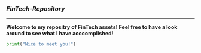 
### *FinTech-Repository*
---
**Welcome to my repositry of FinTech assets! Feel free to have a look around to see what I have acccomplished!**
```python
print("Nice to meet you!")
```
